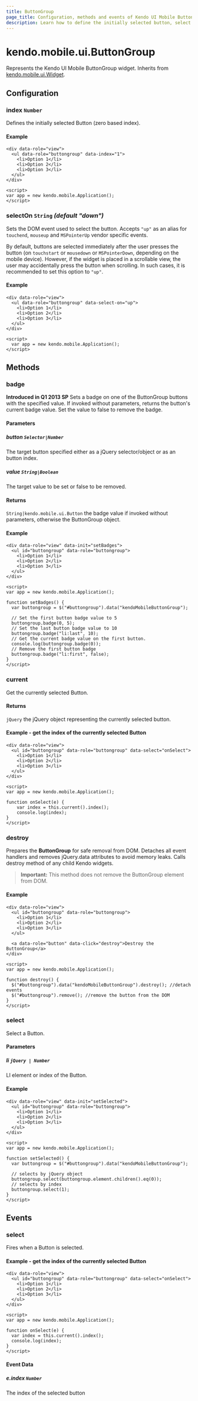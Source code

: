 ```yaml
---
title: ButtonGroup
page_title: Configuration, methods and events of Kendo UI Mobile ButtonGroup
description: Learn how to define the initially selected button, select a button and get the currently selected button.
---
```


# kendo.mobile.ui.ButtonGroup

Represents the Kendo UI Mobile ButtonGroup widget. Inherits from [kendo.mobile.ui.Widget](/api/framework/mobilewidget).

## Configuration

### index `Number`

Defines the initially selected Button (zero based index).

#### Example

    <div data-role="view">
      <ul data-role="buttongroup" data-index="1">
        <li>Option 1</li>
        <li>Option 2</li>
        <li>Option 3</li>
      </ul>
    </div>

    <script>
    var app = new kendo.mobile.Application();
    </script>

### selectOn `String` *(default "down")*

Sets the DOM event used to select the button. Accepts `"up"` as an alias for `touchend`, `mouseup` and `MSPointerUp` vendor specific events.

By default, buttons are selected immediately after the user presses the button (on `touchstart` or `mousedown` or `MSPointerDown`, depending on the mobile device).
However, if the widget is placed in a scrollable view, the user may accidentally press the button when scrolling. In such cases, it is recommended to set this option to `"up"`.

#### Example

    <div data-role="view">
      <ul data-role="buttongroup" data-select-on="up">
        <li>Option 1</li>
        <li>Option 2</li>
        <li>Option 3</li>
      </ul>
    </div>

    <script>
      var app = new kendo.mobile.Application();
    </script>

## Methods

### badge

**Introduced in Q1 2013 SP** Sets a badge on one of the ButtonGroup buttons with the specified value. If invoked without parameters, returns the button's current badge value. Set the value to false to remove the badge.

#### Parameters

##### button `Selector|Number`

The target button specified either as a jQuery selector/object or as an button index.

##### value `String|Boolean`

The target value to be set or false to be removed.

#### Returns

`String|kendo.mobile.ui.Button` the badge value if invoked without parameters, otherwise the ButtonGroup object.

#### Example

    <div data-role="view" data-init="setBadges">
      <ul id="buttongroup" data-role="buttongroup">
        <li>Option 1</li>
        <li>Option 2</li>
        <li>Option 3</li>
      </ul>
    </div>

    <script>
    var app = new kendo.mobile.Application();

    function setBadges() {
      var buttongroup = $("#buttongroup").data("kendoMobileButtonGroup");

      // Set the first button badge value to 5
      buttongroup.badge(0, 5);
      // Set the last button badge value to 10
      buttongroup.badge("li:last", 10);
      // Get the current badge value on the first button.
      console.log(buttongroup.badge(0));
      // Remove the first button badge
      buttongroup.badge("li:first", false);
    }
    </script>

### current

Get the currently selected Button.

#### Returns

`jQuery` the jQuery object representing the currently selected button.

#### Example - get the index of the currently selected Button

    <div data-role="view">
      <ul id="buttongroup" data-role="buttongroup" data-select="onSelect">
        <li>Option 1</li>
        <li>Option 2</li>
        <li>Option 3</li>
      </ul>
    </div>

    <script>
    var app = new kendo.mobile.Application();

    function onSelect(e) {
        var index = this.current().index();
        console.log(index);
    }
    </script>

### destroy

Prepares the **ButtonGroup** for safe removal from DOM. Detaches all event handlers and removes jQuery.data attributes to avoid memory leaks. Calls destroy method of any child Kendo widgets.

> **Important:** This method does not remove the ButtonGroup element from DOM.

#### Example

    <div data-role="view">
      <ul id="buttongroup" data-role="buttongroup">
        <li>Option 1</li>
        <li>Option 2</li>
        <li>Option 3</li>
      </ul>

      <a data-role="button" data-click="destroy">Destroy the ButtonGroup</a>
    </div>

    <script>
    var app = new kendo.mobile.Application();

    function destroy() {
      $("#buttongroup").data("kendoMobileButtonGroup").destroy(); //detach events
      $("#buttongroup").remove(); //remove the button from the DOM
    }
    </script>

### select

Select a Button.

#### Parameters

##### li `jQuery | Number`

LI element or index of the Button.

#### Example

    <div data-role="view" data-init="setSelected">
      <ul id="buttongroup" data-role="buttongroup">
        <li>Option 1</li>
        <li>Option 2</li>
        <li>Option 3</li>
      </ul>
    </div>

    <script>
    var app = new kendo.mobile.Application();

    function setSelected() {
      var buttongroup = $("#buttongroup").data("kendoMobileButtonGroup");

      // selects by jQuery object
      buttongroup.select(buttongroup.element.children().eq(0));
      // selects by index
      buttongroup.select(1);
    }
    </script>

## Events

### select

Fires when a Button is selected.

#### Example - get the index of the currently selected Button

    <div data-role="view">
      <ul id="buttongroup" data-role="buttongroup" data-select="onSelect">
        <li>Option 1</li>
        <li>Option 2</li>
        <li>Option 3</li>
      </ul>
    </div>

    <script>
    var app = new kendo.mobile.Application();

    function onSelect(e) {
      var index = this.current().index();
      console.log(index);
    }
    </script>

#### Event Data

##### e.index `Number`

The index of the selected button

